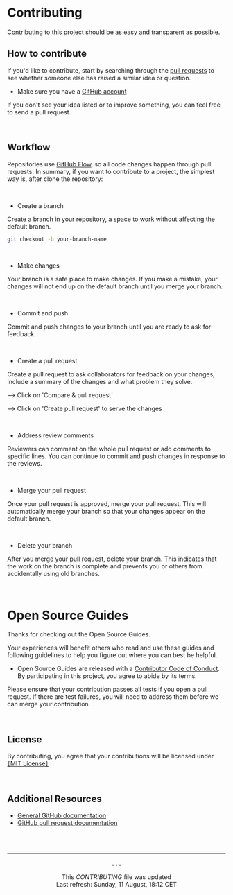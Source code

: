 # Contributing

Contributing to this project should be as easy and transparent as possible.

## How to contribute

If you'd like to contribute, start by searching through the [pull requests](https://github.com/github/opensource.guide/pulls) to see whether someone else has raised a similar idea or question.

- Make sure you have a [GitHub account](https://github.com/signup/free)

If you don't see your idea listed or to improve something, you can feel free to send a pull request.

<br>

## Workflow

Repositories use [GitHub Flow](https://guides.github.com/introduction/flow/), so all code changes happen through pull requests. In summary, if you want to contribute to a project, the simplest way is, after clone the repository:

<br>

- Create a branch

Create a branch in your repository, a space to work without affecting the default branch.

```bash
git checkout -b your-branch-name
```

<br>

- Make changes

Your branch is a safe place to make changes. If you make a mistake, your changes will not end up on the default branch until you merge your branch.

<br>

- Commit and push

Commit and push changes to your branch until you are ready to ask for feedback.

<br>

- Create a pull request

Create a pull request to ask collaborators for feedback on your changes, include a summary of the changes and what problem they solve.

--> Click on 'Compare & pull request'

--> Click on 'Create pull request' to serve the changes

<br>

- Address review comments

Reviewers can comment on the whole pull request or add comments to specific lines. You can continue to commit and push changes in response to the reviews.

<br>

- Merge your pull request

Once your pull request is approved, merge your pull request. This will automatically merge your branch so that your changes appear on the default branch.

<br>

- Delete your branch

After you merge your pull request, delete your branch. This indicates that the work on the branch is complete and prevents you or others from accidentally using old branches.

<br>

# Open Source Guides

Thanks for checking out the Open Source Guides.

Your experiences will benefit others who read and use these guides and following guidelines to help you figure out where you can best be helpful.

- Open Source Guides are released with a [Contributor Code of Conduct](./CODE_OF_CONDUCT.md). By participating in this project, you agree to abide by its terms.

Please ensure that your contribution passes all tests if you open a pull request. If there are test failures, you will need to address them before we can merge your contribution.

<br>

## License

By contributing, you agree that your contributions will be licensed under <a href="https://github.com/escummy/vscode-settings-json/blob/main/LICENSE">`[`MIT License`]`</a>

<br>

## Additional Resources

- [General GitHub documentation](https://help.github.com/)
- [GitHub pull request documentation](https://help.github.com/articles/creating-a-pull-request/)
<!-- - [Contributor License Agreement](https://cla.escummy.com/) -->

<br><br>

---

<p align="center">. . .</p>

<p align="center">This <i>CONTRIBUTING</i> file was updated</br>Last refresh: Sunday, 11 August, 18:12 CET<br/></p>

<br><br><br>
